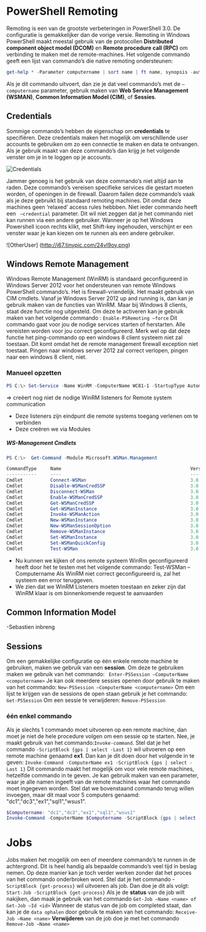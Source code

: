 # PowerShell Remoting
Remoting is een van de grootste verbeteringen in PowerShell 3.0. De configuratie is gemakkelijker dan de vorige versie.  Remoting in Windows PowerShell maakt meestal gebruik van de protocollen **Distributed component object model (DCOM)** en **Remote procedure call (RPC)** om verbinding te maken met de remote-machines.  Het volgende commando geeft een lijst van commando’s die native remoting ondersteunen:
```PowerShell
get-help * -Parameter computername | sort name | ft name, synopsis -auto –wrap
```
Als je dit commando uitvoert, dan zie je dat veel commando’s met de `–computername` parameter, gebruik maken van **Web Service Management (WSMAN)**, **Common Information Model (CIM)**, of **Sessies**. 
## Credentials
Sommige commando’s hebben de eigenschap om **credentials** te specifiëren.  Deze credentials maken het mogelijk om verschillende user accounts te gebruiken om zo een connectie  te maken en data te ontvangen. Als je gebruik maakt van deze commando’s dan krijg je het volgende venster om je in te loggen op je accounts.

![Credentials](http://i65.tinypic.com/e17rq8.png)

Jammer genoeg is het gebruik van deze commando’s niet altijd aan te raden. Deze commando’s vereisen specifieke services die gestart moeten worden, of openingen in de firewall. Daarom failen deze commando’s vaak als je deze gebruikt bij standaard remoting machines. Dit omdat deze machines geen ‘relaxed’ access rules hebbben.
Niet ieder commando heeft een ` –credential` parameter. Dit wil niet zeggen dat je het commando niet kan runnen via een andere gebruiker. Wanneer je op het Windows Powershell icoon rechts klikt, met Shift-key ingehouden, verschijnt er een venster waar je kan  kiezen om te runnen als een andere gebruiker.

![OtherUser] (http://i67.tinypic.com/24vl9oy.png)

## Windows Remote Management
Windows Remote Management (WinRM) is  standaard geconfigureerd in Windows Server 2012  voor het ondersteunen van remote Windows PowerShell commando’s. Het is firewall-vriendelijk. Het maakt gebruik van CIM cmdlets. Vanaf je Windows Server 2012 up and running is, dan kan je gebruik maken van de functies van WinRM. Maar bij Windows 8 clients, staat deze functie nog uitgesteld. Om deze te activeren kan je gebruik maken van het volgende commando :
`Enable-PSRemoting –force`
Dit commando gaat voor jou de nodige services starten of herstarten. Alle vereisten worden voor jou correct geconfigureerd. Merk wel op dat deze functie het ping-commando op een windows 8 client systeem niet zal toestaan. Dit komt omdat het de remote management firewall exception niet toestaat. Pingen naar windows server 2012 zal correct verlopen, pingen naar een windows 8 client, niet.

### Manueel opzetten
```PowerShell
PS C:\> Set-Service -Name WinRM -ComputerName WC81-1 -StartupType Automatic -Status Running
```
 => creëert nog niet de nodige WinRM listeners for Remote system communication
 - Deze listeners zijn eindpunt die remote systems toegang verlenen om te verbinden
 - Deze creëren we via Modules
##### WS-Management Cmdlets
```PowerShell
PS C:\>  Get-Command -Module Microsoft.WSMan.Management

CommandType     Name                                               Version    Source
-----------     ----                                               -------    ------
Cmdlet          Connect-WSMan                                      3.0.0.0    Microsoft.WSMan.Management
Cmdlet          Disable-WSManCredSSP                               3.0.0.0    Microsoft.WSMan.Management
Cmdlet          Disconnect-WSMan                                   3.0.0.0    Microsoft.WSMan.Management
Cmdlet          Enable-WSManCredSSP                                3.0.0.0    Microsoft.WSMan.Management
Cmdlet          Get-WSManCredSSP                                   3.0.0.0    Microsoft.WSMan.Management
Cmdlet          Get-WSManInstance                                  3.0.0.0    Microsoft.WSMan.Management
Cmdlet          Invoke-WSManAction                                 3.0.0.0    Microsoft.WSMan.Management
Cmdlet          New-WSManInstance                                  3.0.0.0    Microsoft.WSMan.Management
Cmdlet          New-WSManSessionOption                             3.0.0.0    Microsoft.WSMan.Management
Cmdlet          Remove-WSManInstance                               3.0.0.0    Microsoft.WSMan.Management
Cmdlet          Set-WSManInstance                                  3.0.0.0    Microsoft.WSMan.Management
Cmdlet          Set-WSManQuickConfig                               3.0.0.0    Microsoft.WSMan.Management
Cmdlet          Test-WSMan                                         3.0.0.0    Microsoft.WSMan.Management
```
- Nu kunnen we kijken of ons remote systeem WinRm geconfigureerd heeft door het te testen met het volgende commando: Test-WSMan –Computername <computernaam> 
Als WinRM niet correct geconfigureerd is, zal het systeem een error teruggeven.
- We zien dat we WinRM Listeners moeten toestaan en zeker zijn dat WinRM klaar is om binnenkomende request te aanvaarden

## Common Information Model
-Sebastien inbreng
## Sessions
Om een gemakkelijke configuratie op één enkele remote machine te gebruiken, maken we gebruik van een **session**. Om deze te gebruiken maken we gebruik van het commando:
` Enter-PSSession –ComputerName <computername>`
Je kan ook meerdere sessies openen door gebruik te maken van het commando:
`New-PSSession –ComputerName <computername>`
Om een lijst te krijgen van de sessions de  open staan gebruik je het commando:
`Get-PSSession`
Om een sessie te verwijderen:
`Remove-PSSession`
### één enkel commando
Als je slechts 1 commando moet uitvoeren op een remote machine, dan moet je niet de hele procedure volgen om een sessie op te starten. Nee, je maakt gebruik van het commando:`Invoke-command`. Stel dat je het commando `-ScriptBlock {gps | select -Last 1}` wil uitvoeren op een remote machine genaamd **ex1**. Dan kan je dit doen door het volgende in te geven:
`Invoke-Command -ComputerName ex1 -ScriptBlock {gps | select -Last 1}`
Dit commando maakt het mogelijk om voor vele remote machines, hetzelfde commando in te geven. Je kan gebruik maken van een parameter, waar je alle namen ingeeft van de remote machines waar het commando moet ingegeven worden. Stel dat we bovenstaand commando terug willen invoegen, maar dit maal voor 5 computers genaamd: "dc1","dc3","ex1","sql1","wsus1".
```PowerShell
$Computername: "dc1","dc3","ex1","sql1","wsus1"
Invoke-Command -ComputerName $Computername -ScriptBlock {gps | select -Last 1}
```
# Jobs
Jobs maken het mogelijk om een of meerdere commando’s te runnen in de achtergrond. Dit is heel handig als bepaalde commando’s veel tijd in beslag nemen. Op deze manier kan je toch verder werken zonder dat het proces van het commando onderbroken word. Stel dat je het commando -`ScriptBlock {get-process}` wil uitvoeren als job. Dan doe je dit als volgt:
`Start-Job -ScriptBlock {get-process}`
 Als je de **status** van de job wilt nakijken, dan maak je gebruik van het commando  `Get-Job –Name <name> of Get-Job –Id <id>`
Wanneer de status van de job om completed staat, dan kan je de `data ophalen` door gebruik te maken van het commando:
`Receive-Job –Name <name>`
**Verwijderen** van de job doe je met het commando
`Remove-Job –Name <name>`

